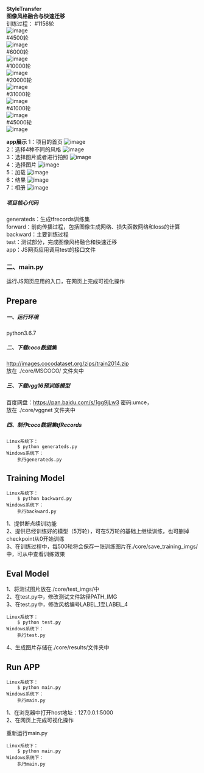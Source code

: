 **StyleTransfer**<br>
**图像风格融合与快速迁移**<br>
训练过程：
#1156轮<br>
 ![image](https://github.com/mr-zhouzhouzhou/styletransfer/blob/master/img/1156.jpg)<br>
 #4500轮<br>
 ![image](https://github.com/mr-zhouzhouzhou/styletransfer/blob/master/img/4500.jpg)<br>
 #6000轮<br>
 ![image](https://github.com/mr-zhouzhouzhou/styletransfer/blob/master/img/6000.jpg)<br>
 #10000轮<br>
 ![image](https://github.com/mr-zhouzhouzhou/styletransfer/blob/master/img/10000.jpg)<br>
 #20000轮<br>
 ![image](https://github.com/mr-zhouzhouzhou/styletransfer/blob/master/img/20000.jpg)<br>
  #31000轮<br>
 ![image](https://github.com/mr-zhouzhouzhou/styletransfer/blob/master/img/31000.jpg)<br>
 #41000轮<br>
 ![image](https://github.com/mr-zhouzhouzhou/styletransfer/blob/master/img/41000.jpg)<br>
 #45000轮<br>
 ![image](https://github.com/mr-zhouzhouzhou/styletransfer/blob/master/img/45000.jpg)<br>
 
 **app展示**
1：项目的首页
 ![image](https://github.com/mr-zhouzhouzhou/styletransfer/blob/master/img/79816200bc261c4abe08f43bf4d7768.png)<br>
2：选择4种不同的风格
 ![image](https://github.com/mr-zhouzhouzhou/styletransfer/blob/master/img/030a3982d446a76518c181971820914.png)<br>
 3：选择图片或者进行拍照
 ![image](https://github.com/mr-zhouzhouzhou/styletransfer/blob/master/img/7475358d9e96425d5900009124271aa.png)<br>
 4：选择图片
 ![image](https://github.com/mr-zhouzhouzhou/styletransfer/blob/master/img/27cfc33d68e417f54406839be0b2631.png)<br>
 5：加载
 ![image](https://github.com/mr-zhouzhouzhou/styletransfer/blob/master/img/d898b88d583673a50280386365b8083.png)<br> 
 6：结果
 ![image](https://github.com/mr-zhouzhouzhou/styletransfer/blob/master/img/4fffdca44807702c0328c2057e8826a.png)<br>
 7：相册
 ![image](https://github.com/mr-zhouzhouzhou/styletransfer/blob/master/img/22c5fc7949726b5cb2cd196e6a6884f.png)<br>
##### 项目核心代码<br>
generateds：生成tfrecords训练集<br>
forward：前向传播过程，包括图像生成网络、损失函数网络和loss的计算<br>
backward：主要训练过程<br>
test：测试部分，完成图像风格融合和快速迁移<br>
app：JS网页应用调用test的接口文件

### 二、main.py
运行JS网页应用的入口，在网页上完成可视化操作

## Prepare
##### 一、运行环境
python3.6.7
##### 二、下载coco数据集
http://images.cocodataset.org/zips/train2014.zip <br>
放在 ./core/MSCOCO/ 文件夹中<br>
##### 三、下载vgg16预训练模型
百度网盘：https://pan.baidu.com/s/1gg9jLw3  密码:umce，<br>
放在 ./core/vggnet 文件夹中<br>
##### 四、制作coco数据集tfRecords
```
Linux系统下：
    $ python generateds.py
Windows系统下：
    执行generateds.py
```

## Training Model
```
Linux系统下：
    $ python backward.py
Windows系统下：
    执行backward.py
```
1、提供断点续训功能<br>
2、提供已经训练好的模型（5万轮），可在5万轮的基础上继续训练，也可删掉checkpoint从0开始训练<br>
3、在训练过程中，每500轮将会保存一张训练图片在./core/save_training_imgs/中，可从中查看训练效果<br>

## Eval Model
1、将测试图片放在./core/test_imgs/中<br>
2、在test.py中，修改测试文件路径PATH_IMG<br>
3、在test.py中，修改风格编号LABEL_1至LABEL_4
```
Linux系统下：
    $ python test.py
Windows系统下：
    执行test.py
```
4、生成图片存储在./core/results/文件夹中

## Run APP
```
Linux系统下：
    $ python main.py
Windows系统下：
    执行main.py
```
1、在浏览器中打开host地址：127.0.0.1:5000<br>
2、在网页上完成可视化操作<br>


重新运行main.py
```
Linux系统下：
    $ python main.py
Windows系统下：
    执行main.py
```
